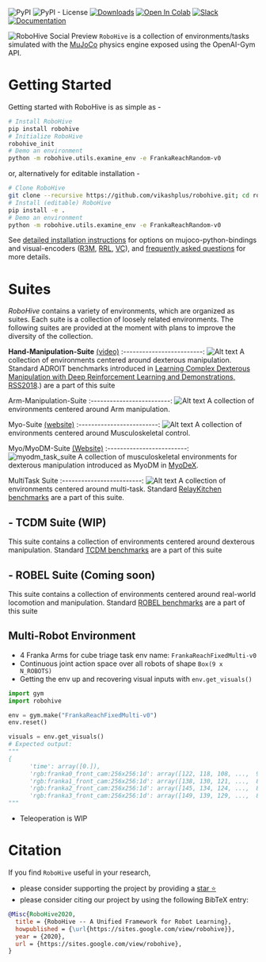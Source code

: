 <!-- =================================================
Copyright (C) 2018 Vikash Kumar
Author  :: Vikash Kumar (vikashplus@gmail.com)
Source  :: https://github.com/vikashplus/robohive
License :: Under Apache License, Version 2.0 (the "License"); you may not use this file except in compliance with the License. You may obtain a copy of the License at http://www.apache.org/licenses/LICENSE-2.0 Unless required by applicable law or agreed to in writing, software distributed under the License is distributed on an "AS IS" BASIS, WITHOUT WARRANTIES OR CONDITIONS OF ANY KIND, either express or implied. See the License for the specific language governing permissions and limitations under the License.
================================================= -->

<!-- # RoboHive -->

![PyPI](https://img.shields.io/pypi/v/robohive)
![PyPI - License](https://img.shields.io/pypi/l/robohive)
[![Downloads](https://pepy.tech/badge/robohive)](https://pepy.tech/project/robohive)
[![Open In Colab](https://colab.research.google.com/assets/colab-badge.svg)](https://colab.research.google.com/drive/1rdSgnsfUaE-eFLjAkFHeqfUWzAK8ruTs?usp=sharing)
[![Slack](https://img.shields.io/badge/Slack-4A154B?style=for-the-badge&logo=slack&logoColor=white)](https://robohiveworkspace.slack.com)
[![Documentation](https://img.shields.io/static/v1?label=Wiki&message=Documentation&color=<green)](https://github.com/vikashplus/robohive/wiki)

![RoboHive Social Preview](https://github.com/vikashplus/robohive/assets/12837145/04aff6da-f9fa-4f5f-abc6-cfcd70c6cd90)
`RoboHive` is a collection of environments/tasks simulated with the [MuJoCo](http://www.mujoco.org/) physics engine exposed using the OpenAI-Gym API.

# Getting Started
   Getting started with RoboHive is as simple as -
   ``` bash
   # Install RoboHive
   pip install robohive
   # Initialize RoboHive
   robohive_init
   # Demo an environment
   python -m robohive.utils.examine_env -e FrankaReachRandom-v0
   ```

   or, alternatively for editable installation -

   ``` bash
   # Clone RoboHive
   git clone --recursive https://github.com/vikashplus/robohive.git; cd robohive
   # Install (editable) RoboHive
   pip install -e .
   # Demo an environment
   python -m robohive.utils.examine_env -e FrankaReachRandom-v0
   ```

   See [detailed installation instructions](./setup/README.md) for options on mujoco-python-bindings and  visual-encoders ([R3M](https://sites.google.com/view/robot-r3m/), [RRL](https://sites.google.com/view/abstractions4rl), [VC](https://eai-vc.github.io/)), and [frequently asked questions](https://github.com/vikashplus/robohive/wiki/6.-Tutorials-&-FAQs#installation) for more details.

# Suites
*RoboHive* contains a variety of environments, which are organized as suites. Each suite is a collection of loosely related environments. The following suites are provided at the moment with plans to improve the diversity of the collection.

**Hand-Manipulation-Suite** [(video)](https://youtu.be/jJtBll8l_OM)
:-------------------------:
![Alt text](https://raw.githubusercontent.com/vikashplus/robohive/f786982204e85b79bd921aa54ffebf3a7887de3d/mj_envs/hand_manipulation_suite/assets/tasks.jpg?raw=false "Hand Manipulation Suite") A collection of environments centered around dexterous manipulation. Standard ADROIT benchmarks introduced in [Learning Complex Dexterous Manipulation with Deep Reinforcement Learning and Demonstrations, RSS2018](https://sites.google.com/corp/view/deeprl-dexterous-manipulation).) are a part of this suite


Arm-Manipulation-Suite
:-------------------------:
![Alt text](https://github.com/vikashplus/robohive/assets/12837145/ef072b90-42e7-414b-9da0-45c87c31443a?raw=false "Arm Manipulation Suite") A collection of environments centered around Arm manipulation.


Myo-Suite [(website)](https://sites.google.com/view/myosuite)
:-------------------------:
![Alt text](https://github.com/vikashplus/robohive/assets/12837145/0db70854-cb90-4360-8bd9-42cd1b5446c1?raw=false "Myo_Suite") A collection of environments centered around Musculoskeletal control.


Myo/MyoDM-Suite [(Website)](https://sites.google.com/view/myodex)
:-------------------------:
![myodm_task_suite](https://github.com/vikashplus/robohive/assets/12837145/2ca62e77-6827-4029-930e-b95ab86ae0f4) A collection of musculoskeletal environments for dexterous manipulation introduced as MyoDM in [MyoDeX](https://sites.google.com/view/myodex).


MultiTask Suite
:-------------------------:
![Alt text](https://github.com/vikashplus/robohive/assets/12837145/b7f314b9-8d4e-4e58-b791-6df774b91d21?raw=false "Myo_Suite") A collection of environments centered around multi-task. Standard [RelayKitchen benchmarks](https://relay-policy-learning.github.io/) are a part of this suite.

## - TCDM Suite (WIP)
   This suite contains a collection of environments centered around dexterous manipulation. Standard [TCDM benchmarks](https://pregrasps.github.io/) are a part of this suite

## - ROBEL Suite (Coming soon)
   This suite contains a collection of environments centered around real-world locomotion and manipulation. Standard [ROBEL benchmarks](http://roboticsbenchmarks.org/) are a part of this suite

## Multi-Robot Environment

- 4 Franka Arms for cube triage task env name: `FrankaReachFixedMulti-v0`
- Continuous joint action space over all robots of shape `Box(9 x N_ROBOTS)`
- Getting the env up and recovering visual inputs with `env.get_visuals()`
```python
import gym
import robohive

env = gym.make("FrankaReachFixedMulti-v0")
env.reset()

visuals = env.get_visuals()
# Expected output:
"""
{
      'time': array([0.]),
      'rgb:franka0_front_cam:256x256:1d': array([122, 118, 108, ...,  92,  88,  85], dtype=uint8),
      'rgb:franka1_front_cam:256x256:1d': array([138, 130, 121, ...,  80,  77,  74], dtype=uint8),
      'rgb:franka2_front_cam:256x256:1d': array([145, 134, 124, ...,  84,  82,  79], dtype=uint8),
      'rgb:franka3_front_cam:256x256:1d': array([149, 139, 129, ...,  80,  78,  75], dtype=uint8)}
"""
```
- Teleoperation is WIP

# Citation
If you find `RoboHive` useful in your research,
- please consider supporting the project by providing a [star ⭐](https://github.com/vikashplus/robohive/stargazers)
- please consider citing our project by using the following BibTeX entry:



```bibtex
@Misc{RoboHive2020,
  title = {RoboHive -- A Unified Framework for Robot Learning},
  howpublished = {\url{https://sites.google.com/view/robohive}},
  year = {2020},
  url = {https://sites.google.com/view/robohive},
}
